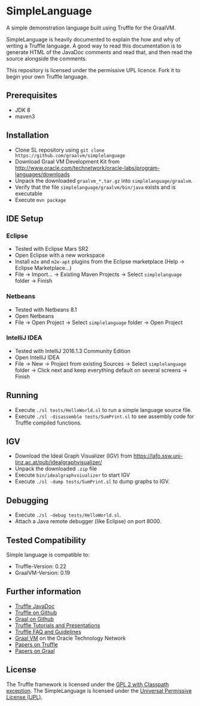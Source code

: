 # SimpleLanguage

A simple demonstration language built using Truffle for the GraalVM.

SimpleLanguage is heavily documented to explain the how and why of writing a
Truffle language. A good way to read this documentation is to generate HTML of
the JavaDoc comments and read that, and then read the source alongside the
comments.

This repository is licensed under the permissive UPL licence. Fork it to begin
your own Truffle language.

## Prerequisites
* JDK 8
* maven3 

## Installation

* Clone SL repository using
  `git clone https://github.com/graalvm/simplelanguage`
* Download Graal VM Development Kit from 
  http://www.oracle.com/technetwork/oracle-labs/program-languages/downloads
* Unpack the downloaded `graalvm_*.tar.gz` into `simplelanguage/graalvm`. 
* Verify that the file `simplelanguage/graalvm/bin/java` exists and is executable
* Execute `mvn package`

## IDE Setup 

### Eclipse
* Tested with Eclipse Mars SR2
* Open Eclipse with a new workspace
* Install `m2e` and `m2e-apt` plugins from the Eclipse marketplace (Help -> Eclipse Marketplace...)
* File -> Import... -> Existing Maven Projects -> Select `simplelanguage` folder -> Finish

### Netbeans
* Tested with Netbeans 8.1
* Open Netbeans
* File -> Open Project -> Select `simplelanguage` folder -> Open Project

### IntelliJ IDEA
* Tested with IntelliJ 2016.1.3 Community Edition
* Open IntelliJ IDEA
* File -> New -> Project from existing Sources -> Select `simplelanguage` folder -> Click next and keep everything default on several screens -> Finish

## Running

* Execute `./sl tests/HelloWorld.sl` to run a simple language source file.
* Execute `./sl -disassemble tests/SumPrint.sl` to see assembly code for Truffle compiled functions.

## IGV

* Download the Ideal Graph Visualizer (IGV) from
  https://lafo.ssw.uni-linz.ac.at/pub/idealgraphvisualizer/
* Unpack the downloaded `.zip` file  
* Execute `bin/idealgraphvsiualizer` to start IGV
* Execute `./sl -dump tests/SumPrint.sl` to dump graphs to IGV.

## Debugging

* Execute `./sl -debug tests/HelloWorld.sl`.
* Attach a Java remote debugger (like Eclipse) on port 8000.

## Tested Compatibility

Simple language is compatible to:

* Truffle-Version: 0.22
* GraalVM-Version: 0.19


## Further information

* [Truffle JavaDoc](http://graalvm.github.io/graal/truffle/javadoc/)
* [Truffle on Github](http://github.com/graalvm/truffle)
* [Graal on Github](http://github.com/graalvm/graal-core)
* [Truffle Tutorials and Presentations](https://wiki.openjdk.java.net/display/Graal/Publications+and+Presentations)
* [Truffle FAQ and Guidelines](https://wiki.openjdk.java.net/display/Graal/Truffle+FAQ+and+Guidelines)
* [Graal VM]( http://www.oracle.com/technetwork/oracle-labs/program-languages/overview) on the Oracle Technology Network
* [Papers on Truffle](http://ssw.jku.at/Research/Projects/JVM/Truffle.html)
* [Papers on Graal](http://ssw.jku.at/Research/Projects/JVM/Graal.html)

## License

The Truffle framework is licensed under the [GPL 2 with Classpath exception](http://openjdk.java.net/legal/gplv2+ce.html).
The SimpleLanguage is licensed under the [Universal Permissive License (UPL)](http://opensource.org/licenses/UPL).


